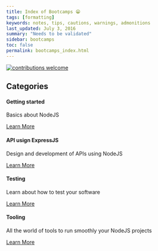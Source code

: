 ```yaml
---
title: Index of Bootcamps 😁
tags: [formatting]
keywords: notes, tips, cautions, warnings, admonitions
last_updated: July 3, 2016
summary: "Needs to be validated"
sidebar: bootcamps
toc: false
permalink: bootcamps_index.html
---
```



[![contributions welcome](https://img.shields.io/badge/contributions-welcome-brightgreen.svg?style=flat)](https://github.com/krosti/learn-nodejs/issues)

<div class="row">
         <div class="col-lg-12">
             <h2 class="page-header">Categories</h2>
         </div>
         <div class="col-md-3 col-sm-6">
             <div class="panel panel-default text-center">
                 <div class="panel-heading">
                     <span class="fa-stack fa-5x">
                           <i class="fa fa-circle fa-stack-2x text-primary"></i>
                           <i class="fa fa-tree fa-stack-1x fa-inverse"></i>
                     </span>
                 </div>
                 <div class="panel-body">
                     <h4>Getting started</h4>
                     <p>Basics about NodeJS</p>
                     <a href="bootcamps_getting_started.html" class="btn btn-primary">Learn More</a>
                 </div>
             </div>
         </div>
         <div class="col-md-3 col-sm-6">
             <div class="panel panel-default text-center">
                 <div class="panel-heading">
                     <span class="fa-stack fa-5x">
                           <i class="fa fa-circle fa-stack-2x text-primary"></i>
                           <i class="fa fa-car fa-stack-1x fa-inverse"></i>
                     </span>
                 </div>
                 <div class="panel-body">
                     <h4>API usign ExpressJS</h4>
                     <p>Design and development of APIs using NodeJS</p>
                     <a href="bootcamps_api.html" class="btn btn-primary">Learn More</a>
                 </div>
             </div>
         </div>
         <div class="col-md-3 col-sm-6">
             <div class="panel panel-default text-center">
                 <div class="panel-heading">
                     <span class="fa-stack fa-5x">
                           <i class="fa fa-circle fa-stack-2x text-primary"></i>
                           <i class="fa fa-support fa-stack-1x fa-inverse"></i>
                     </span>
                 </div>
                 <div class="panel-body">
                     <h4>Testing</h4>
                     <p>Learn about how to test your software</p>
                     <a href="bootcamps_testing.html" class="btn btn-primary">Learn More</a>
                 </div>
             </div>
         </div>
         <div class="col-md-3 col-sm-6">
             <div class="panel panel-default text-center">
                 <div class="panel-heading">
                     <span class="fa-stack fa-5x">
                           <i class="fa fa-circle fa-stack-2x text-primary"></i>
                           <i class="fa fa-database fa-stack-1x fa-inverse"></i>
                     </span>
                 </div>
                 <div class="panel-body">
                     <h4>Tooling</h4>
                     <p>All the world of tools to run smoothly your NodeJS projects</p>
                     <a href="bootcamps_tooling.html" class="btn btn-primary">Learn More</a>
                 </div>
             </div>
         </div>
</div>
